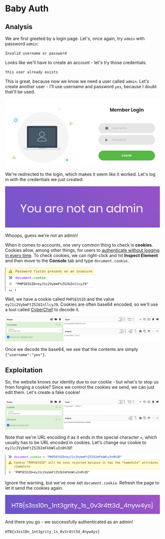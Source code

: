 # Baby Auth

## Analysis

We are first greeted by a login page. Let's, once again, try `admin` with password `admin`:

```text
Invalid username or password
```

Looks like we'll have to create an account - let's try those credentials.

```text
this user already exists
```

This is great, because now we know we need a user called `admin`. Let's create another user - I'll use username and password `yes`, because I doubt that'll be used.

![Login Redirect](../../.gitbook/assets/image%20%2830%29.png)

We're redirected to the login, which makes it seem like it worked. Let's log in with the credentials we just created:

![](../../.gitbook/assets/image%20%2825%29.png)

Whoops, guess we're not an admin!

When it comes to accounts, one very common thing to check is **cookies**. Cookies allow, among other things, for users to [authenticate without logging in every time](https://stackoverflow.com/questions/17769011/how-does-cookie-based-authentication-work). To check cookies, we can right-click and hit **Inspect Element** and then move to the **Console** tab and type `document.cookie`.

![](../../.gitbook/assets/image%20%2823%29.png)

Well, we have a cookie called `PHPSESSID` and the value `eyJ1c2VybmFtZSI6InllcyJ9`. Cookies are often base64 encoded, so we'll use a tool called [CyberChef](https://gchq.github.io/CyberChef/) to decode it.

![](../../.gitbook/assets/image%20%2826%29.png)

Once we decode the base64, we see that the contents are simply `{"username":"yes"}`.

## Exploitation

So, the website knows our identity due to our cookie - but what's to stop us from forging a cookie? Since we control the cookies we send, we can just edit them. Let's create a fake cookie!

![Creating a Fake Cookie Value](../../.gitbook/assets/image%20%2820%29.png)

Note that we're URL encoding it as it ends in the special character `=`, which usually has to be URL encoded in cookies. Let's change our cookie to `eyJ1c2VybmFtZSI6ImFkbWluIn0%3D`!

![](../../.gitbook/assets/image%20%2827%29.png)

Ignore the warning, but we've now set `document.cookie`. Refresh the page to let it send the cookies again.

![](../../.gitbook/assets/image%20%2821%29.png)

And there you go - we successfully authenticated as an admin!

`HTB{s3ss10n_1nt3grity_1s_0v3r4tt3d_4nyw4ys}`

